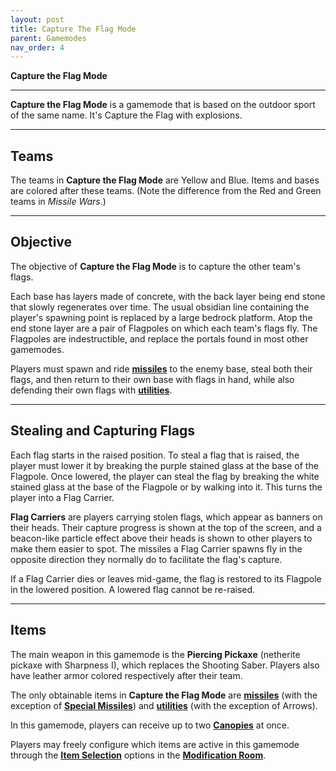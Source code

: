 ```yaml
---
layout: post
title: Capture The Flag Mode
parent: Gamemodes
nav_order: 4
---
```

**Capture the Flag Mode**

---
**Capture the Flag Mode** is a gamemode that is based on the outdoor sport of the same name. It's Capture the Flag with explosions.

---
## Teams
The teams in **Capture the Flag Mode** are Yellow and Blue. Items and bases are colored after these teams. (Note the difference from the Red and Green teams in *Missile Wars*.)

---
## Objective
The objective of **Capture the Flag Mode** is to capture the other team's flags.

Each base has layers made of concrete, with the back layer being end stone that slowly regenerates over time. The usual obsidian line containing the player's spawning point is replaced by a large bedrock platform. Atop the end stone layer are a pair of Flagpoles on which each team's flags fly. The Flagpoles are indestructible, and replace the portals found in most other gamemodes.

Players must spawn and ride **[missiles](https://zeroniaserver.github.io/RocketRidersWiki/missiles)** to the enemy base, steal both their flags, and then return to their own base with flags in hand, while also defending their own flags with **[utilities](https://zeroniaserver.github.io/RocketRidersWiki/utilities)**.

---
## Stealing and Capturing Flags

Each flag starts in the raised position. To steal a flag that is raised, the player must lower it by breaking the purple stained glass at the base of the Flagpole. Once lowered, the player can steal the flag by breaking the white stained glass at the base of the Flagpole or by walking into it. This turns the player into a Flag Carrier.

**Flag Carriers** are players carrying stolen flags, which appear as banners on their heads. Their capture progress is shown at the top of the screen, and a beacon-like particle effect above their heads is shown to other players to make them easier to spot. The missiles a Flag Carrier spawns fly in the opposite direction they normally do to facilitate the flag's capture.

If a Flag Carrier dies or leaves mid-game, the flag is restored to its Flagpole in the lowered position. A lowered flag cannot be re-raised.

---
## Items
The main weapon in this gamemode is the **Piercing Pickaxe** (netherite pickaxe with Sharpness I), which replaces the Shooting Saber. Players also have leather armor colored respectively after their team.

The only obtainable items in **Capture the Flag Mode** are **[missiles](https://zeroniaserver.github.io/RocketRidersWiki/missiles)** (with the exception of **[Special Missiles](https://zeroniaserver.github.io/RocketRidersWiki/missiles/special_missiles)**) and **[utilities](https://zeroniaserver.github.io/RocketRidersWiki/utilities)** (with the exception of Arrows).

In this gamemode, players can receive up to two **[Canopies](https://zeroniaserver.github.io/RocketRidersWiki/utilities/canopy)** at once.

Players may freely configure which items are active in this gamemode through the **[Item Selection](https://zeroniaserver.github.io/RocketRidersWiki/modification_room/item_selection)** options in the **[Modification Room](https://zeroniaserver.github.io/RocketRidersWiki/modification_room/)**.
